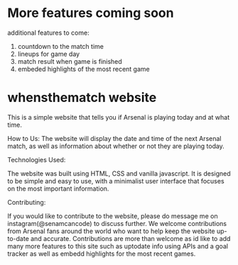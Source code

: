 
# More features coming soon

additional features to come: 
1. countdown to the match time 
1. lineups for game day
2. match result when game is finished
3. embeded highlights of the most recent game 

# whensthematch website 

This is a simple website that tells you if Arsenal is playing today and at what time. 

How to Us: 
The website will display the date and time of the next Arsenal match, as well as information about whether or not they are playing today.

Technologies Used: 

The website was built using HTML, CSS and vanilla javascript. It is designed to be simple and easy to use, with a minimalist user interface that focuses on the most important information.

Contributing: 

If you would like to contribute to the website, please do message me on instagram(@senamcancode) to discuss further. We welcome contributions from Arsenal fans around the world who want to help keep the website up-to-date and accurate. Contributions are more than welcome as id like to add many more features to this site such as uptodate info using APIs and a goal tracker as well as embedd highlights for the most recent games. 



<!-- >>>>>>> 5c518d5b60585ec3ff4667bc75ed69fb45331e92 -->
